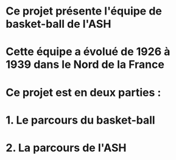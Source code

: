 # Ce projet présente l'équipe de basket-ball de l'ASH
# Cette équipe a évolué de 1926 à 1939 dans le Nord de la France
# Ce projet est en deux parties :
#	1. Le parcours du basket-ball
#	2. La parcours de l'ASH
